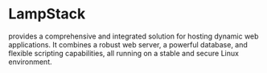 # LampStack
 provides a comprehensive and integrated solution for hosting dynamic web applications. It combines a robust web server, a powerful database, and flexible scripting capabilities, all running on a stable and secure Linux environment.
